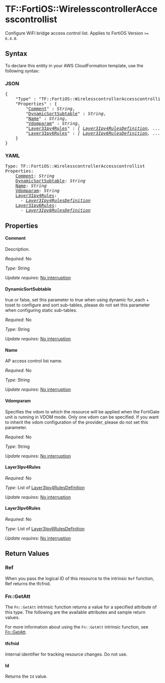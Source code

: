 # TF::FortiOS::WirelesscontrollerAccesscontrollist

Configure WiFi bridge access control list. Applies to FortiOS Version `>= 6.4.0`.

## Syntax

To declare this entity in your AWS CloudFormation template, use the following syntax:

### JSON

<pre>
{
    "Type" : "TF::FortiOS::WirelesscontrollerAccesscontrollist",
    "Properties" : {
        "<a href="#comment" title="Comment">Comment</a>" : <i>String</i>,
        "<a href="#dynamicsortsubtable" title="DynamicSortSubtable">DynamicSortSubtable</a>" : <i>String</i>,
        "<a href="#name" title="Name">Name</a>" : <i>String</i>,
        "<a href="#vdomparam" title="Vdomparam">Vdomparam</a>" : <i>String</i>,
        "<a href="#layer3ipv4rules" title="Layer3Ipv4Rules">Layer3Ipv4Rules</a>" : <i>[ <a href="layer3ipv4rulesdefinition.md">Layer3Ipv4RulesDefinition</a>, ... ]</i>,
        "<a href="#layer3ipv6rules" title="Layer3Ipv6Rules">Layer3Ipv6Rules</a>" : <i>[ <a href="layer3ipv6rulesdefinition.md">Layer3Ipv6RulesDefinition</a>, ... ]</i>
    }
}
</pre>

### YAML

<pre>
Type: TF::FortiOS::WirelesscontrollerAccesscontrollist
Properties:
    <a href="#comment" title="Comment">Comment</a>: <i>String</i>
    <a href="#dynamicsortsubtable" title="DynamicSortSubtable">DynamicSortSubtable</a>: <i>String</i>
    <a href="#name" title="Name">Name</a>: <i>String</i>
    <a href="#vdomparam" title="Vdomparam">Vdomparam</a>: <i>String</i>
    <a href="#layer3ipv4rules" title="Layer3Ipv4Rules">Layer3Ipv4Rules</a>: <i>
      - <a href="layer3ipv4rulesdefinition.md">Layer3Ipv4RulesDefinition</a></i>
    <a href="#layer3ipv6rules" title="Layer3Ipv6Rules">Layer3Ipv6Rules</a>: <i>
      - <a href="layer3ipv6rulesdefinition.md">Layer3Ipv6RulesDefinition</a></i>
</pre>

## Properties

#### Comment

Description.

_Required_: No

_Type_: String

_Update requires_: [No interruption](https://docs.aws.amazon.com/AWSCloudFormation/latest/UserGuide/using-cfn-updating-stacks-update-behaviors.html#update-no-interrupt)

#### DynamicSortSubtable

true or false, set this parameter to true when using dynamic for_each + toset to configure and sort sub-tables, please do not set this parameter when configuring static sub-tables.

_Required_: No

_Type_: String

_Update requires_: [No interruption](https://docs.aws.amazon.com/AWSCloudFormation/latest/UserGuide/using-cfn-updating-stacks-update-behaviors.html#update-no-interrupt)

#### Name

AP access control list name.

_Required_: No

_Type_: String

_Update requires_: [No interruption](https://docs.aws.amazon.com/AWSCloudFormation/latest/UserGuide/using-cfn-updating-stacks-update-behaviors.html#update-no-interrupt)

#### Vdomparam

Specifies the vdom to which the resource will be applied when the FortiGate unit is running in VDOM mode. Only one vdom can be specified. If you want to inherit the vdom configuration of the provider, please do not set this parameter.

_Required_: No

_Type_: String

_Update requires_: [No interruption](https://docs.aws.amazon.com/AWSCloudFormation/latest/UserGuide/using-cfn-updating-stacks-update-behaviors.html#update-no-interrupt)

#### Layer3Ipv4Rules

_Required_: No

_Type_: List of <a href="layer3ipv4rulesdefinition.md">Layer3Ipv4RulesDefinition</a>

_Update requires_: [No interruption](https://docs.aws.amazon.com/AWSCloudFormation/latest/UserGuide/using-cfn-updating-stacks-update-behaviors.html#update-no-interrupt)

#### Layer3Ipv6Rules

_Required_: No

_Type_: List of <a href="layer3ipv6rulesdefinition.md">Layer3Ipv6RulesDefinition</a>

_Update requires_: [No interruption](https://docs.aws.amazon.com/AWSCloudFormation/latest/UserGuide/using-cfn-updating-stacks-update-behaviors.html#update-no-interrupt)

## Return Values

### Ref

When you pass the logical ID of this resource to the intrinsic `Ref` function, Ref returns the tfcfnid.

### Fn::GetAtt

The `Fn::GetAtt` intrinsic function returns a value for a specified attribute of this type. The following are the available attributes and sample return values.

For more information about using the `Fn::GetAtt` intrinsic function, see [Fn::GetAtt](https://docs.aws.amazon.com/AWSCloudFormation/latest/UserGuide/intrinsic-function-reference-getatt.html).

#### tfcfnid

Internal identifier for tracking resource changes. Do not use.

#### Id

Returns the <code>Id</code> value.

